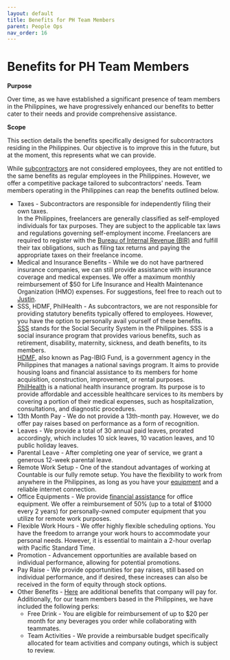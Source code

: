 ```yaml
---
layout: default
title: Benefits for PH Team Members
parent: People Ops
nav_order: 16
---
```


# Benefits for PH Team Members

**Purpose**

Over time, as we have established a significant presence of team members in the Philippines, we have progressively enhanced our benefits to better cater to their needs and provide comprehensive assistance.

**Scope**

This section details the benefits specifically designed for subcontractors residing in the Philippines. Our objective is to improve this in the future, but at the moment, this represents what we can provide.


While [subcontractors](https://countable-web.github.io/ops/peopleops/SUBCONTRACTOR_AGREEMENT/#term) are not considered employees, they are not entitled to the same benefits as regular employees in the Philippines. However, we offer a competitive package tailored to subcontractors' needs.
Team members operating in the Philippines can reap the benefits outlined below. 

- Taxes - Subcontractors are responsible for independently filing their own taxes. <br> In the Philippines, freelancers are generally classified as self-employed individuals for tax purposes. They are subject to the applicable tax laws and regulations governing self-employment income. Freelancers are required to register with the [Bureau of Internal Revenue (BIR)](https://www.bir.gov.ph/index.php/eservices.html) and fulfill their tax obligations, such as filing tax returns and paying the appropriate taxes on their freelance income. 
- Medical and Insurance Benefits  - While we do not have partnered insurance companies, we can still provide assistance with insurance coverage and medical expenses. We offer a maximum monthly reimbursement of $50 for Life Insurance and Health Maintenance Organization (HMO) expenses. For suggestions, feel free to reach out to [Justin](mailto:justin@countable.ca).
- SSS, HDMF, PhilHealth - As subcontractors, we are not responsible for providing statutory benefits typically offered to employees. However, you have the option to personally avail yourself of these benefits. <br> [SSS](https://www.sss.gov.ph/) stands for the Social Security System in the Philippines. SSS is a social insurance program that provides various benefits, such as retirement, disability, maternity, sickness, and death benefits, to its members. <br> [HDMF](https://www.pagibigfundservices.com/), also known as Pag-IBIG Fund, is a government agency in the Philippines that manages a national savings program. It aims to provide housing loans and financial assistance to its members for home acquisition, construction, improvement, or rental purposes. <br> [PhilHealth](https://www.philhealth.gov.ph/) is a national health insurance program. Its purpose is to provide affordable and accessible healthcare services to its members by covering a portion of their medical expenses, such as hospitalization, consultations, and diagnostic procedures.
- 13th Month Pay - We do not provide a 13th-month pay. However, we do offer pay raises based on performance as a form of recognition.
- Leaves - We provide a total of 30 annual paid leaves, prorated accordingly, which includes 10 sick leaves, 10 vacation leaves, and 10 public holiday leaves.
- Parental Leave - After completing one year of service, we grant a generous 12-week parental leave.
- Remote Work Setup - One of the standout advantages of working at Countable is our fully remote setup. You have the flexibility to work from anywhere in the Philippines, as long as you have your [equipment](https://countable-web.github.io/ops/peopleops/SETTING_UP/#equipment-requirements) and a reliable internet connection.
- Office Equipments - We provide [financial assistance](https://countable-web.github.io/ops/peopleops/EXPENSES/#equipment-expenses) for office equipment. We offer a reimbursement of 50% (up to a total of $1000 every 2 years) for personally-owned computer equipment that you utilize for remote work purposes.
- Flexible Work Hours - We offer highly flexible scheduling options. You have the freedom to arrange your work hours to accommodate your personal needs. However, it is essential to maintain a 2-hour overlap with Pacific Standard Time.
- Promotion - Advancement opportunities are available based on individual performance, allowing for potential promotions.
- Pay Raise - We provide opportunities for pay raises, still based on individual performance, and if desired, these increases can also be received in the form of equity through stock options.
- Other Benefits - [Here](https://countable-web.github.io/ops/peopleops/EXPENSES/#examples-of-things-the-company-will-pay-for) are additional benefits that company will pay for.  Additionally, for our team members based in the Philippines, we have included the following perks:
  - Free Drink - You are eligible for reimbursement of up to $20 per month for any beverages you order while collaborating with teammates.
  - Team Activities - We provide a reimbursable budget specifically allocated for team activities and company outings, which is subject to review.
